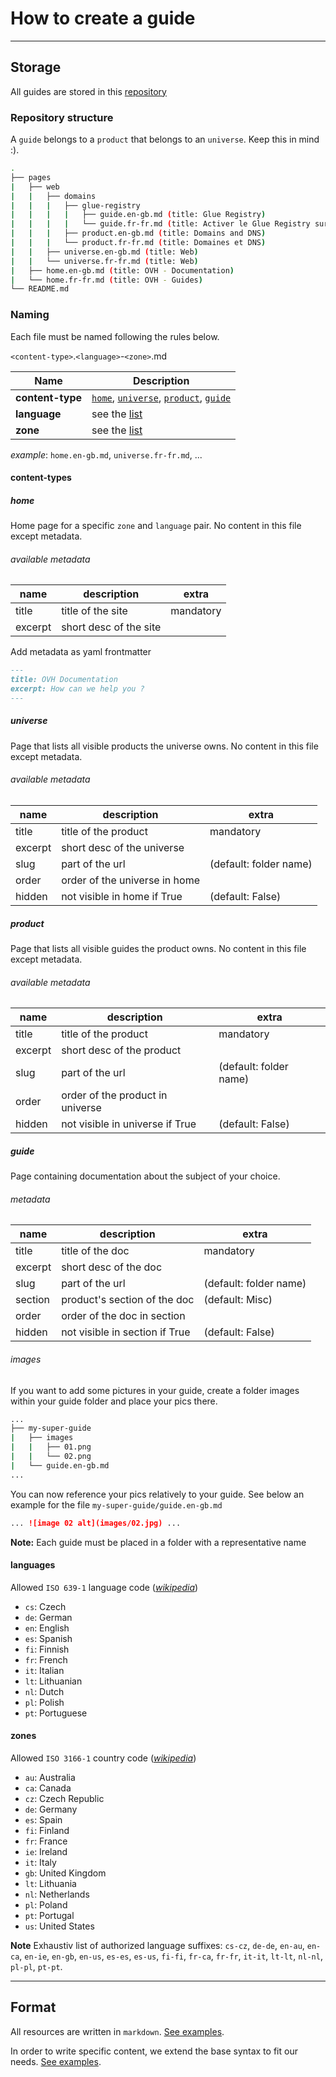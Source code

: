 
# How to create a guide

___

## Storage

All guides are stored in this [repository](#)

### Repository structure

A `guide` belongs to a `product` that belongs to an `universe`. Keep this in mind :).

```bash
.
├── pages
|   ├── web
|   |   ├── domains
|   |   |   ├── glue-registry
|   |   |   |   ├── guide.en-gb.md (title: Glue Registry)
|   |   |   |   └── guide.fr-fr.md (title: Activer le Glue Registry sur son domaine)
|   |   |   ├── product.en-gb.md (title: Domains and DNS)
|   |   |   └── product.fr-fr.md (title: Domaines et DNS)
|   |   ├── universe.en-gb.md (title: Web)
|   |   └── universe.fr-fr.md (title: Web)
|   ├── home.en-gb.md (title: OVH - Documentation)
|   └── home.fr-fr.md (title: OVH - Guides)
└── README.md
```

### Naming

Each file must be named following the rules below.

`<content-type>`.`<language>`-`<zone>`.md

| Name             | Description                                                                        |
|------------------|------------------------------------------------------------------------------------|
| **content-type** | [`home`](#home), [`universe`](#universe), [`product`](#product), [`guide`](#guide) |
| **language**     | see the [list](#languages)                                                         |
| **zone**         | see the [list](#zones)                                                             |

_example_: `home.en-gb.md`, `universe.fr-fr.md`, ...

#### content-types

##### home

Home page for a specific `zone` and `language` pair.
No content in this file except metadata.

###### available metadata

| name    | description                      | extra                  |
|---------|----------------------------------|------------------------|
| title   | title of the site                | mandatory              |
| excerpt | short desc of the site           |                        |

Add metadata as yaml frontmatter

```md
---
title: OVH Documentation
excerpt: How can we help you ?
---
```

##### universe

Page that lists all visible products the universe owns.
No content in this file except metadata.

###### available metadata

| name    | description                      | extra                  |
|---------|----------------------------------|------------------------|
| title   | title of the product             | mandatory              |
| excerpt | short desc of the universe       |                        |
| slug    | part of the url                  | (default: folder name) |
| order   | order of the universe in home    |                        |
| hidden  | not visible in home if True      | (default: False)       |

##### product

Page that lists all visible guides the product owns.
No content in this file except metadata.

###### available metadata

| name    | description                      | extra                  |
|---------|----------------------------------|------------------------|
| title   | title of the product             | mandatory              |
| excerpt | short desc of the product        |                        |
| slug    | part of the url                  | (default: folder name) |
| order   | order of the product in universe |                        |
| hidden  | not visible in universe if True  | (default: False)       |

##### guide

Page containing documentation about the subject of your choice.

###### metadata

| name    | description                      | extra                  |
|---------|----------------------------------|------------------------|
| title   | title of the doc                 | mandatory              |
| excerpt | short desc of the doc            |                        |
| slug    | part of the url                  | (default: folder name) |
| section | product's section of the doc     | (default: Misc)        |
| order   | order of the doc in section      |                        |
| hidden  | not visible in section if True   | (default: False)       |

###### images

If you want to add some pictures in your guide, create a folder images within your guide folder and place your pics there.

```bash
...
├── my-super-guide
|   ├── images
|   |   ├── 01.png
|   |   └── 02.png
|   └── guide.en-gb.md
...
```

You can now reference your pics relatively to your guide. See below an example for the file `my-super-guide/guide.en-gb.md`

```markdown
... ![image 02 alt](images/02.jpg) ...
```

**Note:**
Each guide must be placed in a folder with a representative name

#### languages

Allowed `ISO 639-1` language code (*[wikipedia](https://en.wikipedia.org/wiki/ISO_639-1)*)

- `cs`: Czech
- `de`: German
- `en`: English
- `es`: Spanish
- `fi`: Finnish
- `fr`: French
- `it`: Italian
- `lt`: Lithuanian
- `nl`: Dutch
- `pl`: Polish
- `pt`: Portuguese

#### zones

Allowed `ISO 3166-1` country code (*[wikipedia](https://en.wikipedia.org/wiki/ISO_3166-1)*)

- `au`: Australia
- `ca`: Canada
- `cz`: Czech Republic
- `de`: Germany
- `es`: Spain
- `fi`: Finland
- `fr`: France
- `ie`: Ireland
- `it`: Italy
- `gb`: United Kingdom
- `lt`: Lithuania
- `nl`: Netherlands
- `pl`: Poland
- `pt`: Portugal
- `us`: United States

__Note__
Exhaustiv list of authorized language suffixes: `cs-cz`, `de-de`, `en-au`, `en-ca`, `en-ie`, `en-gb`, `en-us`, `es-es`, `es-us`, `fi-fi`, `fr-ca`, `fr-fr`, `it-it`, `lt-lt`, `nl-nl`, `pl-pl`, `pt-pt`.

___

## Format

All resources are written in `markdown`. [See examples](http://commonmark.org/help/).

In order to write specific content, we extend the base syntax to fit our needs. [See examples](markdown-custom.md).
